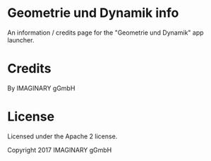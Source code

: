 # Geometrie und Dynamik info

An information / credits page for the "Geometrie und Dynamik" app launcher.

# Credits

By IMAGINARY gGmbH

# License

Licensed under the Apache 2 license.

Copyright 2017 IMAGINARY gGmbH